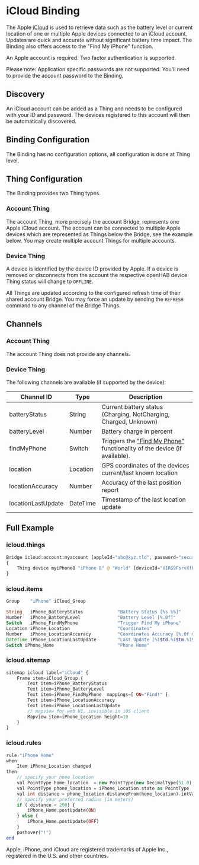 # iCloud Binding

The Apple [iCloud](https://www.apple.com/icloud/) is used to retrieve data such as the battery level or current location of one or multiple Apple devices connected to an iCloud account.
Updates are quick and accurate without significant battery time impact.
The Binding also offers access to the "Find My iPhone" function.

An Apple account is required.
Two factor authentication is supported.

Please note: Application specific passwords are not supported.
You'll need to provide the account password to the Binding.

## Discovery

An iCloud account can be added as a Thing and needs to be configured with your ID and password.
The devices registered to this account will then be automatically discovered.

## Binding Configuration

The Binding has no configuration options, all configuration is done at Thing level.

## Thing Configuration

The Binding provides two Thing types.

### Account Thing

The account Thing, more precisely the account Bridge, represents one Apple iCloud account.
The account can be connected to multiple Apple devices which are represented as Things below the Bridge, see the example below.
You may create multiple account Things for multiple accounts.

### Device Thing

A device is identified by the device ID provided by Apple.
If a device is removed or disconnects from the account the respective openHAB device Thing status will change to `OFFLINE`.

All Things are updated according to the configured refresh time of their shared account Bridge.
You may force an update by sending the `REFRESH` command to any channel of the Bridge Things.

## Channels

### Account Thing

The account Thing does not provide any channels.

### Device Thing

The following channels are available (if supported by the device):

| Channel ID         | Type     | Description                                                                                                                                 |
|--------------------|----------|---------------------------------------------------------------------------------------------------------------------------------------------|
| batteryStatus      | String   | Current battery status (Charging, NotCharging, Charged, Unknown)                                                                            |
| batteryLevel       | Number   | Battery charge in percent                                                                                                                         |
| findMyPhone        | Switch   | Triggers the ["Find My Phone"](https://support.apple.com/explore/find-my-iphone-ipad-mac-watch) functionality of the device (if available). |
| location           | Location | GPS coordinates of the devices current/last known location                                                                                  |
| locationAccuracy   | Number   | Accuracy of the last position report                                                                                                        |
| locationLastUpdate | DateTime | Timestamp of the last location update                                                                                                       |

## Full Example

### icloud.things

```php
Bridge icloud:account:myaccount [appleId="abc@xyz.tld", password="secure", refreshTimeInMinutes=5]
{
    Thing device myiPhone8 "iPhone 8" @ "World" [deviceId="VIRG9FsrvXfE90ewVBA1H5swtwEQePdXVjHq3Si6pdJY2Cjro8QlreHYVGSUzuWV"]
}
```

### icloud.items

```php
Group    "iPhone" iCloud_Group

String   iPhone_BatteryStatus             "Battery Status [%s %%]"             <battery> (iCloud_Group) {channel="icloud:device:myaccount:myiPhone8:batteryStatus"}
Number   iPhone_BatteryLevel              "Battery Level [%.0f]"               <battery> (iCloud_Group) {channel="icloud:device:myaccount:myiPhone8:batteryLevel"}
Switch   iPhone_FindMyPhone               "Trigger Find My iPhone"                       (iCloud_Group) {channel="icloud:device:myaccount:myiPhone8:findMyPhone", autoupdate="false"}
Location iPhone_Location                  "Coordinates"                                  (iCloud_Group) {channel="icloud:device:myaccount:myiPhone8:location"}
Number   iPhone_LocationAccuracy          "Coordinates Accuracy [%.0f m]"                (iCloud_Group) {channel="icloud:device:myaccount:myiPhone8:locationAccuracy"}
DateTime iPhone_LocationLastUpdate        "Last Update [%1$td.%1$tm.%1$tY, %1$tH:%1$tM]" <time> (iCloud_Group) {channel="icloud:device:myaccount:myiPhone8:locationLastUpdate"}
Switch iPhone_Home                        "Phone Home"                         <presence> (iCloud_Group)
```

### icloud.sitemap

```php
sitemap icloud label="iCloud" {
    Frame item=iCloud_Group {
        Text item=iPhone_BatteryStatus
        Text item=iPhone_BatteryLevel
        Text item=iPhone_FindMyPhone  mappings=[ ON="Find!" ]
        Text item=iPhone_LocationAccuracy
        Text item=iPhone_LocationLastUpdate
        // mapview for web UI, invisible in iOS client
        Mapview item=iPhone_Location height=10
    }
}
```

### icloud.rules

```php
rule "iPhone Home"
when
    Item iPhone_Location changed
then
    // specify your home location
    val PointType home_location  = new PointType(new DecimalType(51.0), new DecimalType(4.0))
    val PointType phone_location = iPhone_Location.state as PointType
    val int distance = phone_location.distanceFrom(home_location).intValue()
    // specify your preferred radius (in meters)
    if ( distance < 200) {
        iPhone_Home.postUpdate(ON)
    } else {
        iPhone_Home.postUpdate(OFF)
    }
    pushover("!")
end
```

Apple, iPhone, and iCloud are registered trademarks of Apple Inc., registered in the U.S. and other countries.
